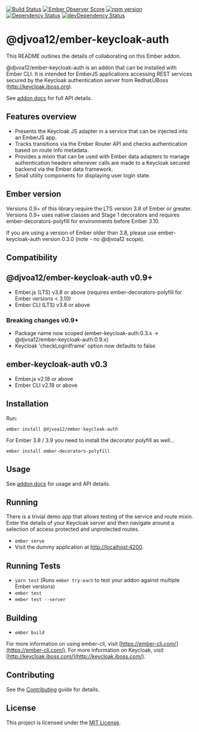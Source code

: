 [![Build Status](https://travis-ci.org/djvoa12/ember-keycloak-auth.svg)](https://travis-ci.org/djvoa12/ember-keycloak-auth)
[![Ember Observer Score](https://emberobserver.com/badges/-djvoa12-ember-keycloak-auth.svg)](https://emberobserver.com/addons/@djvoa12/ember-keycloak-auth)
[![npm version](https://badge.fury.io/js/%40djvoa12%2Fember-keycloak-auth.svg)](https://badge.fury.io/js/%40djvoa12%2Fember-keycloak-auth)
[![Dependency Status](https://david-dm.org/djvoa12/ember-keycloak-auth.svg)](https://david-dm.org/djvoa12/ember-keycloak-auth)
[![devDependency Status](https://david-dm.org/djvoa12/ember-keycloak-auth/dev-status.svg)](https://david-dm.org/djvoa12/ember-keycloak-auth#info=devDependencies)

@djvoa12/ember-keycloak-auth
==============================================================================

This README outlines the details of collaborating on this Ember addon.

@djvoa12/ember-keycloak-auth is an addon that can be installed with Ember CLI. It is intended for EmberJS applications accessing 
REST services secured by the Keycloak authentication server from Redhat/JBoss (http://keycloak.jboss.org). 

See [addon docs](https://djvoa12.github.io/ember-keycloak-auth) for full API details.


## Features overview

 * Presents the Keycloak JS adapter in a service that can be injected into an EmberJS app.
 * Tracks transitions via the Ember Router API and checks authentication based on route info metadata.
 * Provides a mixin that can be used with Ember data adapters to manage authentication headers whenever calls 
 are made to a Keycloak secured backend via the Ember data framework.
 * Small utility components for displaying user login state.

## Ember version
Versions 0.9+ of this library require the LTS version 3.8 of Ember or greater. Versions 0.9+ uses native classes 
and Stage 1 decorators and requires ember-decorators-polyfill for environments before Ember 3.10. 

If you are using a version of Ember older than 3.8, please use ember-keycloak-auth version 0.3.0 (note - no @djvoa12 scope).

Compatibility
------------------------------------------------------------------------------

## @djvoa12/ember-keycloak-auth v0.9+
* Ember.js (LTS) v3.8 or above (requires ember-decorators-polyfill for Ember versions < 3.10)
* Ember CLI (LTS) v3.8 or above

### Breaking changes v0.9+
* Package name now scoped (ember-keycloak-auth:0.3.x -> @djvoa12/ember-keycloak-auth:0.9.x)
* Keycloak 'checkLoginIframe' option now defaults to false

## ember-keycloak-auth v0.3
* Ember.js v2.18 or above
* Ember CLI v2.18 or above

Installation
------------------------------------------------------------------------------

Run:

```
ember install @djvoa12/ember-keycloak-auth
```

For Ember 3.8 / 3.9 you need to install the decorator polyfill as well...

```
ember install ember-decorators-polyfill
```


Usage
------------------------------------------------------------------------------

See [addon docs](https://djvoa12.github.io/ember-keycloak-auth) for usage and API details.

## Running

There is a trivial demo app that allows testing of the service and route mixin. Enter the details of your Keycloak server 
and then navigate around a selection of access protected and unprotected routes.

* `ember serve`
* Visit the dummy application at [http://localhost:4200](http://localhost:4200).

## Running Tests

* `yarn test` (Runs `ember try:each` to test your addon against multiple Ember versions)
* `ember test`
* `ember test --server`

## Building

* `ember build`

For more information on using ember-cli, visit [https://ember-cli.com/](https://ember-cli.com/).
For more information on Keycloak, visit [http://keycloak.jboss.com/](http://keycloak.jboss.com/).

Contributing
------------------------------------------------------------------------------

See the [Contributing](CONTRIBUTING.md) guide for details.


License
------------------------------------------------------------------------------

This project is licensed under the [MIT License](LICENSE.md).
